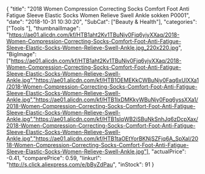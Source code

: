 {
	"title": "2018 Women Compression Correcting Socks Comfort Foot Anti Fatigue Sleeve Elastic Socks Women Relieve Swell Ankle sokken P0001",
	"date": "2018-10-31 10:30:20",
	"SubCat": ["Beauty & Health"],
	"categories": ["Tools "],
	"thumbnailImage": "https://ae01.alicdn.com/kf/HTB1aht2Kv1TBuNjy0Fjq6yjyXXaq/2018-Women-Compression-Correcting-Socks-Comfort-Foot-Anti-Fatigue-Sleeve-Elastic-Socks-Women-Relieve-Swell-Ankle.jpg_220x220.jpg",
	"BigImage": ["https://ae01.alicdn.com/kf/HTB1aht2Kv1TBuNjy0Fjq6yjyXXaq/2018-Women-Compression-Correcting-Socks-Comfort-Foot-Anti-Fatigue-Sleeve-Elastic-Socks-Women-Relieve-Swell-Ankle.jpg","https://ae01.alicdn.com/kf/HTB1OEMEKkCWBuNjy0Faq6xUlXXa1/2018-Women-Compression-Correcting-Socks-Comfort-Foot-Anti-Fatigue-Sleeve-Elastic-Socks-Women-Relieve-Swell-Ankle.jpg","https://ae01.alicdn.com/kf/HTB1lxDMKkyWBuNjy0Fpq6yssXXa1/2018-Women-Compression-Correcting-Socks-Comfort-Foot-Anti-Fatigue-Sleeve-Elastic-Socks-Women-Relieve-Swell-Ankle.jpg","https://ae01.alicdn.com/kf/HTB1sIqWB2iSBuNkSnhJq6zDcpXax/2018-Women-Compression-Correcting-Socks-Comfort-Foot-Anti-Fatigue-Sleeve-Elastic-Socks-Women-Relieve-Swell-Ankle.jpg","https://ae01.alicdn.com/kf/HTB1taOEtYorBKNjSZFjq6A_SpXaI/2018-Women-Compression-Correcting-Socks-Comfort-Foot-Anti-Fatigue-Sleeve-Elastic-Socks-Women-Relieve-Swell-Ankle.jpg"],
	"actualPrice": -0.41,
	"comparePrice": 0.59,
	"linkurl": "http://s.click.aliexpress.com/e/bByZdPau",
	"inStock": 91
}

